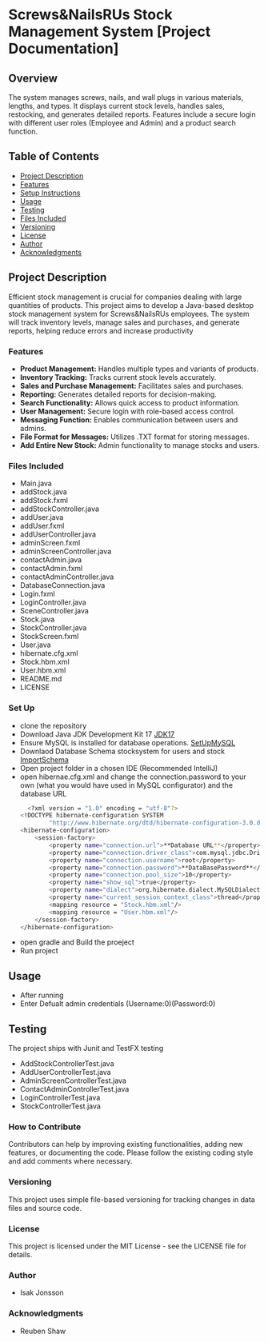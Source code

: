 # Screws&NailsRUs Stock Management System [Project Documentation]

## Overview
The system manages screws, nails, and wall plugs in various materials, lengths, and types. It displays current stock levels, handles sales, restocking, and generates detailed reports. Features include a secure login with different user roles (Employee and Admin) and a product search function.

## Table of Contents

- [Project Description](#project-description)
- [Features](#features)
- [Setup Instructions](#set-up)
- [Usage](#usage)
- [Testing](#testing)
- [Files Included](#files-included)
- [Versioning](#versioning)
- [License](#license)
- [Author](#author)
- [Acknowledgments](#acknowledgments)

## Project Description
Efficient stock management is crucial for companies dealing with large quantities of products. This project aims to develop a Java-based desktop stock management system for Screws&NailsRUs employees. The system will track inventory levels, manage sales and purchases, and generate reports, helping reduce errors and increase productivity 


### Features
- **Product Management:** Handles multiple types and variants of products.
- **Inventory Tracking:** Tracks current stock levels accurately.
- **Sales and Purchase Management:** Facilitates sales and purchases.
- **Reporting:** Generates detailed reports for decision-making.
- **Search Functionality:** Allows quick access to product information.
- **User Management:** Secure login with role-based access control.
- **Messaging Function:** Enables communication between users and admins.
- **File Format for Messages:** Utilizes .TXT format for storing messages.
- **Add Entire New Stock:** Admin functionality to manage stocks and users.

### Files Included

- Main.java
- addStock.java
- addStock.fxml
- addStockController.java
- addUser.java
- addUser.fxml
- addUserController.java
- adminScreen.fxml
- adminScreenController.java
- contactAdmin.java
- contactAdmin.fxml
- contactAdminController.java
- DatabaseConnection.java
- Login.fxml
- LoginController.java
- SceneController.java
- Stock.java
- StockController.java
- StockScreen.fxml
- User.java
- hibernate.cfg.xml
- Stock.hbm.xml
- User.hbm.xml
- README.md
- LICENSE


### Set Up
- clone the repository
- Download Java JDK Development Kit 17 [JDK17](https://www.oracle.com/java/technologies/downloads/#java17)
- Ensure MySQL is installed for database operations. [SetUpMySQL](https://www.youtube.com/watch?v=u96rVINbAUI)
- Downlaod Database Schema stocksystem for users and stock [ImportSchema](https://www.youtube.com/watch?v=q0EBUXTQQRY)
- Open project folder in a chosen IDE (Recommended IntelliJ)
- open hibernae.cfg.xml and change the connection.password to your own (what you would have used in MySQL configurator) and the database URL
  ```sh
    <?xml version = "1.0" encoding = "utf-8"?>
  <!DOCTYPE hibernate-configuration SYSTEM
          "http://www.hibernate.org/dtd/hibernate-configuration-3.0.dtd">
  <hibernate-configuration>
      <session-factory>
          <property name="connection.url">**Database URL**</property>
          <property name="connection.driver_class">com.mysql.jdbc.Driver</property>
          <property name="connection.username">root</property>
          <property name="connection.password">**DataBasePassword**</property>
          <property name="connection.pool_size">10</property>
          <property name="show_sql">true</property>
          <property name="dialect">org.hibernate.dialect.MySQLDialect</property>
          <property name="current_session_context_class">thread</property>
          <mapping resource = "Stock.hbm.xml"/>
          <mapping resource = "User.hbm.xml"/>
      </session-factory>
  </hibernate-configuration>
  ```
- open gradle and Build the proeject
- Run project

## Usage
- After running
- Enter Defualt admin credentials (Username:0)(Password:0)


## Testing
The project ships with Junit and TestFX testing

- AddStockControllerTest.java
- AddUserControllerTest.java
- AdminScreenControllerTest.java
- ContactAdminControllerTest.java
- LoginControllerTest.java
- StockControllerTest.java

### How to Contribute
Contributors can help by improving existing functionalities, adding new features, or documenting the code. Please follow the existing coding style and add comments where necessary.

### Versioning
This project uses simple file-based versioning for tracking changes in data files and source code.

### License
This project is licensed under the MIT License - see the LICENSE file for details.

### Author
- Isak Jonsson

### Acknowledgments
- Reuben Shaw
